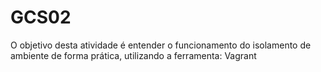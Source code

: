 # GCS02
O objetivo desta atividade é entender o funcionamento do isolamento de ambiente de forma prática, utilizando a ferramenta: Vagrant
